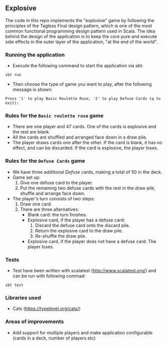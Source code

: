 ## Explosive
The code in this repo implements the "explosive" game by following the principles of the Tagless Final design pattern, which is one of the most common functional programming design pattern used in Scala. 
The idea behind the design of the application is to keep the core pure and execute side effects in the outer layer of the application, "at the end of the world".
      
### Running the application
* Execute the following command to start the application via sbt:
```
sbt run
```

* Then choose the type of game you want to play, after the following message is shown:
```
Press '1' to play Basic Roulette Ruse, '2' to play Defuse Cards (q to exit):
```

### Rules for the `Basic roulette ruse` game
- There are one player and 47 cards. One of the cards is explosive and the rest are blank.
- All the cards are shuffled and arranged face down in a draw pile.
- The player draws cards one after the other. If the card is blank, it has no effect, and can be discarded. If the card is explosive, the player loses.

### Rules for the `Defuse Cards` game

* We have three additional _Defuse_ cards, making a total of 50 in the deck.
* Game set up:
  1. Give one defuse card to the player.
  2. Put the remaining two defuse cards with the rest in the draw pile, shuffle and arrange face down.
* The player's turn consists of two steps:
   1. Draw one card
   2. There are three alternatives:
      * Blank card: the turn finishes.
      * Explosive card, if the player has a defuse card: 
        1. Discard the defuse card onto the discard pile.
        2. Return the explosive card to the draw pile.
        3. Re-shuffle the draw pile.
      * Explosive card, if the player does not have a defuse card: The player loses.

### Tests
- Test have been written with scalatest (http://www.scalatest.org/) and can be run with following commad:
```
sbt test
```

### Libraries used
- Cats (https://typelevel.org/cats/)

### Areas of improvements
- Add support for multiple players and make application configurable (cards in a deck, number of players etc)
